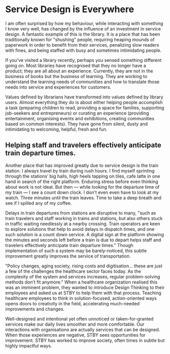 # Service Design is Everywhere

I am often surprised by how my behaviour, while interacting with something I know very well, has changed by the influence of an investment in service design. A fantastic example of this is the library. It is a place that has been traditionally known for "shushing" people, requiring heaping mounds of paperwork in order to benefit from their services, penalizing slow readers with fines, and being staffed with busy and sometimes intimidating people.

If you've visited a library recently, perhaps you sensed something different going on. Most libraries have recognised that they no longer have a product; they are all about an experience. Currently, they are not in the business of books but the business of learning. They are working to understand the learning needs of communities and how to translate those needs into service and experiences for customers.

Values defined by librarians have transformed into values defined by library users. Almost everything they do is about either helping people accomplish a task (preparing children to read, providing a space for families, supporting job-seekers and entrepreneurs) or curating an experience (providing entertainment, organising events and exhibitions, creating communities based on common interests). They have gone from silent, dusty and intimidating to welcoming, helpful, fresh and fun.

## Helping staff and travelers effectively anticipate train departure times.

Another place that has improved greatly due to service design is the train station. I always travel by train during rush hours. I find myself sprinting through the stations’ big halls, high heels tapping on tiles, cafe latte in one hand in search of the right platform. Enduring stress before even thinking about work is not ideal. But then — while looking for the departure time of my train — I see a count down clock. I don't even even have to look at my watch. Three minutes until the train leaves. Time to take a deep breath and see if I spilled any of my coffee.     

Delays in train departures from stations are disruptive to many, "such as train travelers and staff working in trains and stations, but also others stuck in traffic waiting needlessly at a nearby crossing. Train operators are keen to explore solutions that help to avoid delays in dispatch times, and one such solution is a count down service. A digital sign at the platform showing the minutes and seconds left before a train is due to depart helps staff and travelers effectively anticipate train departure times." Though implementation of such a system may be barely-noticed, this subtle improvement greatly improves the service of transportation.

"Policy changes, aging society, rising costs and digitisation… these are just a few of the challenges the healthcare sector faces today. As the complexity of the system and services increases, regular problem-solving methods don’t fit anymore." When a healthcare organization realised this was an imminent problem, they wanted to introduce Design Thinking to their employees and asked us at STBY to help them with that process. Teaching healthcare employees to think in solution-focused, action-oriented ways opens doors to creativity in the field, accelerating much-needed improvements and changes.

Well-designed and intentional yet often unnoticed or taken-for-granted services make our daily lives smoother and more comfortable. Our interactions with organisations are actually services that can be designed. When those experiences are negative, STBY sees opportunities for improvement. STBY has worked to improve society, often times in subtle but highly impactful ways.
